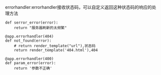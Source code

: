 errorhandler:errorhandler接收状态码，可以自定义返回这种状态码的响应的处理方法

```
def serror_error(error):
    return "服务器刷新的太频繁"

@app.errorhandler(404)
def not_found(error):
    # return render_template("url"),状态码
    return render_template('404.html'),404

@app.errorhandler(400)
def param_error(error):
    return '参数不正确'
```



